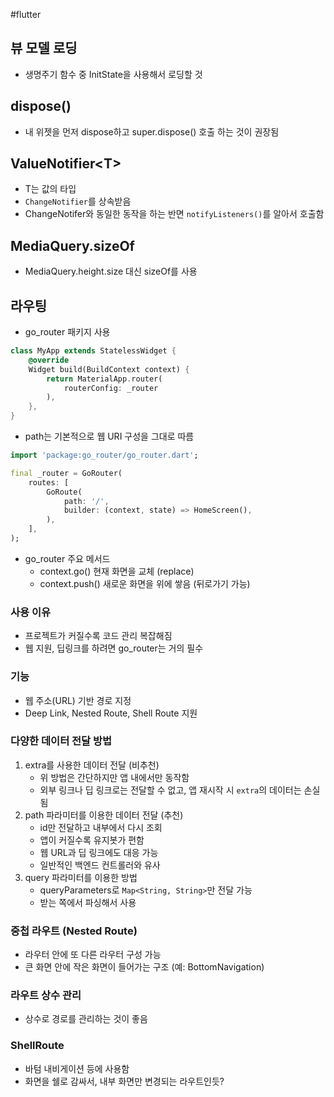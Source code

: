 #flutter 

## 뷰 모델 로딩
- 생명주기 함수 중 InitState을 사용해서 로딩할 것

## dispose()
- 내 위젯을 먼저 dispose하고 super.dispose() 호출 하는 것이 권장됨

## ValueNotifier\<T>
- T는 값의 타입
- `ChangeNotifier`를 상속받음
- ChangeNotifer와 동일한 동작을 하는 반면 `notifyListeners()`를 알아서 호출함


## MediaQuery.sizeOf
- MediaQuery.height.size 대신 sizeOf를 사용

## 라우팅
- go_router 패키지 사용

```dart
class MyApp extends StatelessWidget {
	@override
	Widget build(BuildContext context) {
		return MaterialApp.router(
			routerConfig: _router
		),
	},
}
```

- path는 기본적으로 웹 URI 구성을 그대로 따름

```dart
import 'package:go_router/go_router.dart';

final _router = GoRouter(
	routes: [
		GoRoute(
			path: '/',
			builder: (context, state) => HomeScreen(),
		),
	],
);
```


- go_router 주요 메서드
	- context.go() 현재 화면을 교체 (replace)
	- context.push() 새로운 화면을 위에 쌓음 (뒤로가기 가능)

### 사용 이유
- 프로젝트가 커질수록 코드 관리 복잡해짐
- 웹 지원, 딥링크를 하려면 go_router는 거의 필수

### 기능
- 웹 주소(URL) 기반 경로 지정
- Deep Link, Nested Route, Shell Route 지원


### 다양한 데이터 전달 방법

1. extra를 사용한 데이터 전달 (비추천)
	- 위 방법은 간단하지만 앱 내에서만 동작함
	- 외부 링크나 딥 링크로는 전달할 수 없고, 앱 재시작 시 `extra`의 데이터는 손실됨
2. path 파라미터를 이용한 데이터 전달 (추천)
	- id만 전달하고 내부에서 다시 조회
	- 앱이 커질수록 유지봇가 편함
	- 웹 URL과 딥 링크에도 대응 가능
	- 일반적인 백엔드 컨트롤러와 유사
3. query 파라미터를 이용한 방법
	- queryParameters로 `Map<String, String>`만 전달 가능
	- 받는 쪽에서 파싱해서 사용


### 중첩 라우트 (Nested Route)
- 라우터 안에 또 다른 라우터 구성 가능
- 큰 화면 안에 작은 화면이 들어가는 구조 (예: BottomNavigation)

### 라우트 상수 관리
- 상수로 경로를 관리하는 것이 좋음

### ShellRoute
- 바텀 내비게이션 등에 사용함
- 화면을 쉘로 감싸서, 내부 화면만 변경되는 라우트인듯?